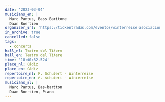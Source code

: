 ```yaml
---
date: '2023-03-04'
musicians_en: |
  Marc Pantus, Bass Baritone
  Daan Boertien
organizer_url: 'https://tickentradas.com/eventos/winterreise-asociacion-qultura-2023'
in_archive: true
cancelled: false
tags:
  - concerts
hall_nl: Teatro del Títere
hall_en: Teatro del Títere
time: '18:00:32.524'
place_nl: Cádiz
place_en: Cádiz
repertoire_nl: F. Schubert - Winterreise
repertoire_en: F. Schubert - Winterreise
musicians_nl: |
  Marc Pantus, Bas-bariton
  Daan Boertien, Piano
---
```


